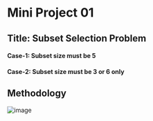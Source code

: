 # Mini Project 01

## **Title: Subset Selection Problem**
#### Case-1: Subset size must be 5 
#### Case-2: Subset size must be 3 or 6 only

## **Methodology**
![image](https://github.com/Harsharan0212/MiniProject01/assets/91721566/feb2087c-1d26-4010-9a2f-1fd0d6467c3f)

